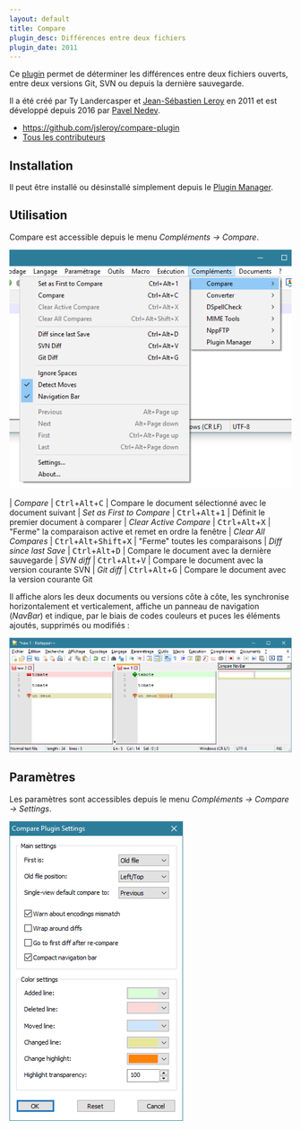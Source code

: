 ```yaml
---
layout: default
title: Compare
plugin_desc: Différences entre deux fichiers
plugin_date: 2011
---
```

Ce [plugin](../plugins.md) permet de déterminer les différences entre deux fichiers ouverts, entre deux versions Git, SVN ou depuis la dernière sauvegarde.

Il a été créé par Ty Landercasper et [Jean-Sébastien Leroy](https://github.com/jsleroy) en 2011 et est développé depuis 2016 par [Pavel Nedev](https://github.com/pnedev).

- <https://github.com/jsleroy/compare-plugin>
- [Tous les contributeurs](https://github.com/jsleroy/compare-plugin/graphs/contributors)

## Installation

Il peut être installé ou désinstallé simplement depuis le [Plugin Manager](plugin-manager.md).

## Utilisation

Compare est accessible depuis le menu *Compléments -> Compare*.

![Menu du plugin Compare](/images/plugins/compare/npp_plugin_compare_menu.png)

| *Compare* | <kbd>Ctrl</kbd>+<kbd>Alt</kbd>+<kbd>C</kbd> | Compare le document sélectionné avec le document suivant
| *Set as First to Compare* | <kbd>Ctrl</kbd>+<kbd>Alt</kbd>+<kbd>1</kbd> | Définit le premier document à comparer
| *Clear Active Compare* | <kbd>Ctrl</kbd>+<kbd>Alt</kbd>+<kbd>X</kbd> | "Ferme" la comparaison active et remet en ordre la fenêtre
| *Clear All Compares* | <kbd>Ctrl</kbd>+<kbd>Alt</kbd>+<kbd>Shift</kbd>+<kbd>X</kbd> | "Ferme" toutes les comparaisons
| *Diff since last Save* | <kbd>Ctrl</kbd>+<kbd>Alt</kbd>+<kbd>D</kbd> | Compare le document avec la dernière sauvegarde
| *SVN diff* | <kbd>Ctrl</kbd>+<kbd>Alt</kbd>+<kbd>V</kbd> | Compare le document avec la version courante SVN
| *Git diff* | <kbd>Ctrl</kbd>+<kbd>Alt</kbd>+<kbd>G</kbd> | Compare le document avec la version courante Git

Il affiche alors les deux documents ou versions côte à côte, les synchronise horizontalement et verticalement, affiche un panneau de navigation (*NavBar*) et indique, par le biais de codes couleurs et puces les éléments ajoutés, supprimés ou modifiés :

![Comparaison de deux versions d'un programme](/images/plugins/compare/npp_plugin_compare.png)

## Paramètres

Les paramètres sont accessibles depuis le menu *Compléments -> Compare -> Settings*.

![Paramètres du plugin Compare](/images/plugins/compare/npp_plugin_compare_settings.png)